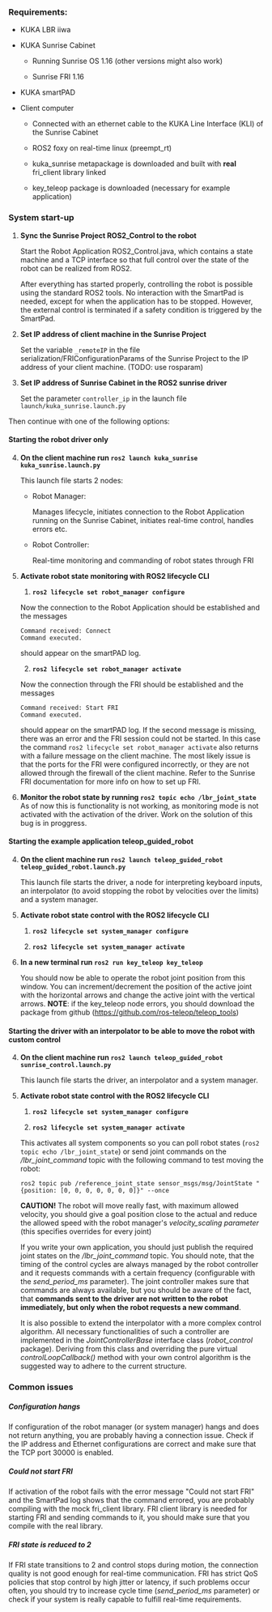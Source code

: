 ### Requirements:

- KUKA LBR iiwa

- KUKA Sunrise Cabinet

  - Running Sunrise OS 1.16 (other versions might also work)

  - Sunrise FRI 1.16

- KUKA smartPAD

- Client computer

  - Connected with an ethernet cable to the KUKA Line Interface (KLI) of the Sunrise Cabinet

  - ROS2 foxy on real-time linux (preempt_rt)

  - kuka_sunrise metapackage is downloaded and built with **real** fri_client library linked

  - key_teleop package is downloaded (necessary for example application)

### System start-up

1. **Sync the Sunrise Project ROS2_Control to the robot**

   Start the Robot Application ROS2_Control.java, which contains a state machine and a TCP interface so that full control over the state of the robot can be realized from ROS2.

   After everything has started properly, controlling the robot is possible using the standard ROS2 tools. No interaction with the SmartPad is needed, except for when the application has to be stopped. However, the external control is terminated if a safety condition is triggered by the SmartPad.

2. **Set IP address of client machine in the Sunrise Project**

   Set the variable `_remoteIP` in the file serialization/FRIConfigurationParams of the Sunrise Project to the IP address of your client machine. (TODO: use rosparam)

3. **Set IP address of Sunrise Cabinet in the ROS2 sunrise driver**

   Set the parameter `controller_ip` in the launch file `launch/kuka_sunrise.launch.py`

Then continue with one of the following options:

#### Starting the robot driver only

4. **On the client machine run `ros2 launch kuka_sunrise kuka_sunrise.launch.py`**

   This launch file starts 2 nodes:

   - Robot Manager:

     Manages lifecycle, initiates connection to the Robot Application running on the Sunrise Cabinet, initiates real-time control, handles errors etc.

   - Robot Controller:

     Real-time monitoring and commanding of robot states through FRI

5. **Activate robot state monitoring with ROS2 lifecycle CLI**

   1. **`ros2 lifecycle set robot_manager configure`**

   Now the connection to the Robot Application should be established and the messages

   ```
   Command received: Connect
   Command executed.
   ```

   should appear on the smartPAD log.

   2. **`ros2 lifecycle set robot_manager activate`**

   Now the connection through the FRI should be established and the messages

   ```
   Command received: Start FRI
   Command executed.
   ```

   should appear on the smartPAD log. If the second message is missing, there was an error and the FRI session could not be started. In this case the command `ros2 lifecycle set robot_manager activate` also returns with a failure message on the client machine. The most likely issue is that the ports for the FRI were configured incorrectly, or they are not allowed through the firewall of the client machine. Refer to the Sunrise FRI documentation for more info on how to set up FRI.

6. **Monitor the robot state by running `ros2 topic echo /lbr_joint_state`**
  As of now this is functionality is not working, as monitoring mode is not activated with the activation of the driver. Work on the solution of this bug is in proggress.

#### Starting the example application teleop_guided_robot

4. **On the client machine run `ros2 launch teleop_guided_robot teleop_guided_robot.launch.py`**

   This launch file starts the driver, a node for interpreting keyboard inputs, an interpolator (to avoid stopping the robot by velocities over the limits) and a system manager.

5. **Activate robot state control with the ROS2 lifecycle CLI**

   1. **`ros2 lifecycle set system_manager configure`**

   2. **`ros2 lifecycle set system_manager activate`**

6. **In a new terminal run `ros2 run key_teleop key_teleop`**

   You should now be able to operate the robot joint position from this window. You can increment/decrement the position of the active joint with the horizontal arrows and change the active joint with the vertical arrows.
   **NOTE**: if the key_teleop node errors, you should download the package from github (https://github.com/ros-teleop/teleop_tools)


#### Starting the driver with an interpolator to be able to move the robot with custom control

4. **On the client machine run `ros2 launch teleop_guided_robot sunrise_control.launch.py`**

   This launch file starts the driver, an interpolator and a system manager.

5. **Activate robot state control with the ROS2 lifecycle CLI**

   1. **`ros2 lifecycle set system_manager configure`**

   2. **`ros2 lifecycle set system_manager activate`**

   This activates all system components so you can poll robot states (`ros2 topic echo /lbr_joint_state`) or send joint commands on the _/lbr_joint_command_ topic with the following command to test moving the robot:

   `ros2 topic pub /reference_joint_state sensor_msgs/msg/JointState "{position: [0, 0, 0, 0, 0, 0, 0]}" --once`

   **CAUTION!** The robot will move really fast, with maximum allowed velocity, you should give a goal position close to the actual and reduce the allowed speed with the robot manager's _velocity_scaling parameter_ (this specifies overrides for every joint)

   If you write your own application, you should just publish the required joint states on the _/lbr_joint_command_ topic. You should note, that the timing of the control cycles are always managed by the robot controller and it requests commands with a certain frequency (configurable with the _send_period_ms_ parameter). The joint controller makes sure that commands are always available, but you should be aware of the fact, that **commands sent to the driver are not written to the robot immediately, but only when the robot requests a new command**.

   It is also possible to extend the interpolator with a more complex control algorithm. All necessary functionalities of such a controller are implemented in the _JointControllerBase_ interface class (_robot_control_ package). Deriving from this class and overriding the pure virtual _controlLoopCallback()_ method with your own control algorithm is the suggested way to adhere to the current structure.



### Common issues

##### Configuration hangs

If configuration of the robot manager (or system manager) hangs and does not return anything, you are probably having a connection issue. Check if the IP address and Ethernet configurations are correct and make sure that the TCP port 30000 is enabled.

##### Could not start FRI

If activation of the robot fails with the error message "Could not start FRI" and the SmartPad log shows that the command errored, you are probably compiling with the mock fri_client library. FRI client library is needed for starting FRI and sending commands to it, you should make sure that you compile with the real library.

##### FRI state is reduced to 2

If FRI state transitions to 2 and control stops during motion, the connection quality is not good enough for real-time communication. FRI has strict QoS policies that stop control by high jitter or latency, if such problems occur often, you should try to increase cycle time (_send_period_ms_ parameter) or check if your system is really capable to fulfill real-time requirements.
